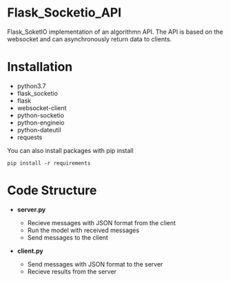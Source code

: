 # Flask_Socketio_API
Flask_SoketIO implementation of an algorithmn API. The API is based on the websocket and can asynchronously return data to clients.


# Installation
+ python3.7
+ flask_socketio
+ flask
+ websocket-client
+ python-socketio
+ python-engineio
+ python-dateutil
+ requests

You can also install packages with pip install
```pyhon
pip install -r requirements
```

# Code Structure
- **server.py**
  - Recieve messages with JSON format from the client
  - Run the model with received messages
  - Send messages to the client
    
- **client.py**
  - Send messages with JSON format to the server
  - Recieve results from the server

